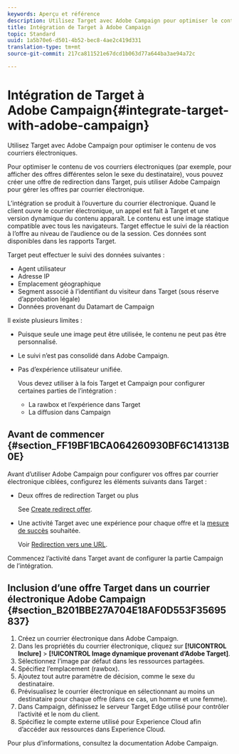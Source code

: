 ```yaml
---
keywords: Aperçu et référence
description: Utilisez Target avec Adobe Campaign pour optimiser le contenu de vos courriers électroniques.
title: Intégration de Target à Adobe Campaign
topic: Standard
uuid: 1a5b70e6-d501-4b52-bec8-4ae2c419d331
translation-type: tm+mt
source-git-commit: 217ca811521e67dcd1b063d77a644ba3ae94a72c

---
```



# Intégration de Target à Adobe Campaign{#integrate-target-with-adobe-campaign}

Utilisez Target avec Adobe Campaign pour optimiser le contenu de vos courriers électroniques.

Pour optimiser le contenu de vos courriers électroniques (par exemple, pour afficher des offres différentes selon le sexe du destinataire), vous pouvez créer une offre de redirection dans Target, puis utiliser Adobe Campaign pour gérer les offres par courrier électronique.

L’intégration se produit à l’ouverture du courrier électronique. Quand le client ouvre le courrier électronique, un appel est fait à Target et une version dynamique du contenu apparaît. Le contenu est une image statique compatible avec tous les navigateurs. Target effectue le suivi de la réaction à l’offre au niveau de l’audience ou de la session. Ces données sont disponibles dans les rapports Target.

Target peut effectuer le suivi des données suivantes :

* Agent utilisateur
* Adresse IP
* Emplacement géographique
* Segment associé à l’identifiant du visiteur dans Target (sous réserve d’approbation légale)
* Données provenant du Datamart de Campaign

Il existe plusieurs limites :

* Puisque seule une image peut être utilisée, le contenu ne peut pas être personnalisé.
* Le suivi n’est pas consolidé dans Adobe Campaign.
* Pas d’expérience utilisateur unifiée.

   Vous devez utiliser à la fois Target et Campaign pour configurer certaines parties de l’intégration :

   * La rawbox et l’expérience dans Target
   * La diffusion dans Campaign

## Avant de commencer {#section_FF19BF1BCA064260930BF6C141313B0E}

Avant d’utiliser Adobe Campaign pour configurer vos offres par courrier électronique ciblées, configurez les éléments suivants dans Target :

* Deux offres de redirection Target ou plus

   See [Create redirect offer](/help/c-experiences/c-manage-content/offer-redirect.md).
* Une activité Target avec une expérience pour chaque offre et la [mesure de succès](/help/c-activities/r-success-metrics/success-metrics.md) souhaitée.

   Voir [Redirection vers une URL](/help/c-experiences/c-visual-experience-composer/redirect-offer.md).

Commencez l’activité dans Target avant de configurer la partie Campaign de l’intégration.

## Inclusion d’une offre Target dans un courrier électronique Adobe Campaign {#section_B201BBE27A704E18AF0D553F35695837}

1. Créez un courrier électronique dans Adobe Campaign.
1. Dans les propriétés du courrier électronique, cliquez sur **[!UICONTROL Inclure]** &gt; **[!UICONTROL Image dynamique provenant d’Adobe Target]**.
1. Sélectionnez l’image par défaut dans les ressources partagées.
1. Spécifiez l’emplacement (rawbox).
1. Ajoutez tout autre paramètre de décision, comme le sexe du destinataire.
1. Prévisualisez le courrier électronique en sélectionnant au moins un destinataire pour chaque offre (dans ce cas, un homme et une femme).
1. Dans Campaign, définissez le serveur Target Edge utilisé pour contrôler l’activité et le nom du client.
1. Spécifiez le compte externe utilisé pour Experience Cloud afin d’accéder aux ressources dans Experience Cloud.

Pour plus d’informations, consultez la documentation Adobe Campaign.
